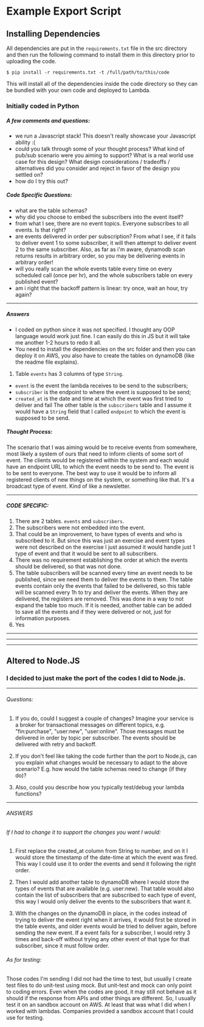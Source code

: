 # Example Export Script

## Installing Dependencies

All dependencies are put in the `requirements.txt` file in the src directory and then
run the following command to install them in this directory prior to uploading
the code.

    $ pip install -r requirements.txt -t /full/path/to/this/code

This will install all of the dependencies inside the code directory so they can
be bundled with your own code and deployed to Lambda.



### Initially coded in Python
##### A few comments and questions:
- we run a Javascript stack! This doesn't really showcase your Javascript ability :(
- could you talk through some of your thought process? What kind of pub/sub scenario were you aiming to support? What is a real world use case for this design? What design considerations / tradeoffs / alternatives did you consider and reject in favor of the design you settled on?
- how do I try this out?

##### Code Specific Questions:
- what are the table schemas?
- why did you choose to embed the subscribers into the event itself?
- from what I see, there are no event topics. Everyone subscribes to all events. Is that right?
- are events delivered in order per subscription? From what I see, if it fails to deliver event 1 to some subscriber, it will then attempt to deliver event 2 to the same subscriber. Also, as far as i'm aware, dynamodb scan returns results in arbitrary order, so you may be delivering events in arbitrary order!
- will you really scan the whole events table every time on every scheduled call (once per hr), and the whole subscribers table on every published event?
- am i right that the backoff pattern is linear: try once, wait an hour, try again?
---
##### Answers
- I coded on python since it was not specified. I thought any OOP language would work just fine. I can easily do this in JS but it will take me another 1-2 hours to redo it all.
- You need to install the dependencies on the src folder and then you can deploy it on AWS, you also have to create the tables on dynamoDB (like the readme file explains).

1. Table `events` has 3 columns of type `String`.
- `event` is the event the lambda receives to be send to the subscribers;
- `subscriber` is the endpoint to where the event is supposed to be send;
- `created_at` is the date and time at which the event was first tried to deliver and fail
The other table is the `subscribers` table and I assume it would have a `String` field that I called `endpoint` to which the event is supposed to be send.

##### Thought Process: 
The scenario that I was aiming would be to receive events from somewhere, most likely a system of ours that need to inform clients of some sort of event. The clients would be registered within the system and each would have an endpoint URL to which the event needs to be send to. The event is to be sent to everyone. The best way to use it would be to inform all registered clients of new things on the system, or something like that. It's a broadcast type of event. Kind of like a newsletter.

----- 

##### CODE SPECIFIC:
1. There are 2 tables. `events` and `subscribers`. 
2. The subscribers were not embedded into the event.
3. That could be an improvement, to have types of events and who is subscribed to it. But since this was just an exercise and event types were not described on the exercise I just assumed it would handle just 1 type of event and that it would be sent to all subscribers.
4. There was no requirement establishing the order at which the events should be delivered, so that was not done.
5. The table subscribers will be scanned every time an event needs to be published, since we need them to deliver the events to them. The table events contain only the events that failed to be delivered, so this table will be scanned every 1h to try and deliver the events. When they are delivered, the registers are removed. This was done in a way to not expand the table too much. If it is needed, another table can be added to save all the events and if they were delivered or not, just for information purposes.
6. Yes

---
---
---

## Altered to Node.JS
### I decided to just make the port of the codes I did to Node.js.

---
###### Questions:
1. If you do, could I suggest a couple of changes? Imagine your service is a broker for transactional messages on different topics, e.g. "fin:purchase", "user:new", "user:online". Those messages must be delivered in order by topic per subscriber. The events should be delivered with retry and backoff.

2. If you don't feel like taking the code further than the port to Node.js, can you explain what changes would be necessary to adapt to the above scenario? E.g. how would the table schemas need to change (if they do)?

3. Also, could you describe how you typically test/debug your lambda functions?

---
###### ANSWERS
###### If I had to change it to support the changes you want I would:
1. First replace the created_at column from String to number, and on it I would store the timestamp of the date-time at which the event was fired. This way I could use it to order the events and send it following the right order.

2. Then I would add another table to dynamoDB where I would store the types of events that are available (e.g. user:new). That table would also contain the list of subscribers that are subscribed to each type of event, this way I would only deliver the events to the subscribers that want it.

3. With the changes on the dynamoDB in place, in the codes instead of trying to deliver the event right when it arrives, it would first be stored in the table events, and older events would be tried to deliver again, before sending the new event. If a event fails for a subscriber, I would retry 3 times and back-off without trying any other event of that type for that subscriber, since it must follow order.

###### As for testing: 
Those codes I'm sending I did not had the time to test, but usually I create test files to do unit-test using mock. But unit-test and mock can only point to coding errors. Even when the codes are good, it may still not behave as it should if the response from APIs and other things are different. So, I usually test it on an sandbox account on AWS. At least that was what I did when I worked with lambdas. Companies provided a sandbox account that I could use for testing.
